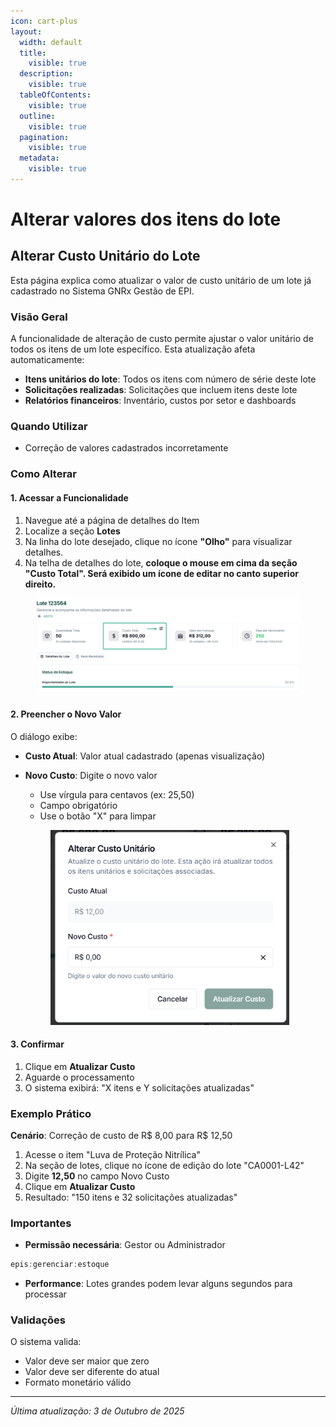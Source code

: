 ```yaml
---
icon: cart-plus
layout:
  width: default
  title:
    visible: true
  description:
    visible: true
  tableOfContents:
    visible: true
  outline:
    visible: true
  pagination:
    visible: true
  metadata:
    visible: true
---
```


# Alterar valores dos itens do lote

## Alterar Custo Unitário do Lote

Esta página explica como atualizar o valor de custo unitário de um lote já cadastrado no Sistema GNRx Gestão de EPI.

### Visão Geral

A funcionalidade de alteração de custo permite ajustar o valor unitário de todos os itens de um lote específico. Esta atualização afeta automaticamente:

* **Itens unitários do lote**: Todos os itens com número de série deste lote
* **Solicitações realizadas**: Solicitações que incluem itens deste lote
* **Relatórios financeiros**: Inventário, custos por setor e dashboards

### Quando Utilizar

* Correção de valores cadastrados incorretamente

### Como Alterar

#### 1. Acessar a Funcionalidade

1. Navegue até a página de detalhes do Item
2. Localize a seção **Lotes**
3. Na linha do lote desejado, clique no ícone **"Olho"** para visualizar detalhes.
4. Na telha de detalhes do lote, **coloque o mouse em cima da seção "Custo Total". Será exibido um ícone de editar no canto superior direito.**

<figure><img src="../.gitbook/assets/image (76).png" alt=""><figcaption></figcaption></figure>

#### 2. Preencher o Novo Valor

O diálogo exibe:

* **Custo Atual**: Valor atual cadastrado (apenas visualização)
*   **Novo Custo**: Digite o novo valor

    * Use vírgula para centavos (ex: 25,50)
    * Campo obrigatório
    * Use o botão "X" para limpar

    <figure><img src="../.gitbook/assets/image (75).png" alt="" width="382"><figcaption></figcaption></figure>

#### 3. Confirmar

1. Clique em **Atualizar Custo**
2. Aguarde o processamento
3. O sistema exibirá: "X itens e Y solicitações atualizadas"

### Exemplo Prático

**Cenário**: Correção de custo de R$ 8,00 para R$ 12,50

1. Acesse o item "Luva de Proteção Nitrílica"
2. Na seção de lotes, clique no ícone de edição do lote "CA0001-L42"
3. Digite **12,50** no campo Novo Custo
4. Clique em **Atualizar Custo**
5. Resultado: "150 itens e 32 solicitações atualizadas"

### Importantes

* **Permissão necessária**: Gestor ou Administrador

```rust
epis:gerenciar:estoque
```

* **Performance**: Lotes grandes podem levar alguns segundos para processar

### Validações

O sistema valida:

* Valor deve ser maior que zero
* Valor deve ser diferente do atual
* Formato monetário válido

***

_Última atualização: 3 de Outubro de 2025_
